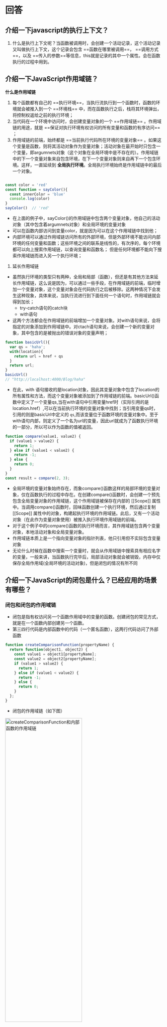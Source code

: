 # 回答

## 介绍一下javascript的执行上下文？
1. 什么是执行上下文呢？当函数被调用时，会创建一个活动记录，这个活动记录又叫做执行上下文，这个记录会包含 ==函数在哪里被调用==， ==调用方式==，以及 ==传入的参数==等信息，this就是记录的其中一个属性。会在函数执行的过程中用到。



## 介绍一下JavaScript作用域链？

**什么是作用域链**

1. 每个函数都有自己的 ==执行环境==，当执行流执行到一个函数时，函数的环境就会被推入到一个 ==环境栈== 中，而在函数执行之后，栈将其环境弹出，将控制权返给之前的执行环境；
2. 当代码在一个环境中访问时，会创建变量对象的一个 ==作用域链== 。作用域链的用途，就是 ==保证对执行环境有权访问的所有变量和函数的有序访问== ；
3. 作用域链的前端，始终都是 ==当前执行代码所在环境的变量对象== 。如果这个变量是函数，则将其活动对象作为变量对象；活动对象在最开始时只包含一个变量，即argumnets对象（这个对象在全局环境中是不存在的）。作用域链中的下一个变量对象来自包含环境，在下一个变量对象则来自再下一个包含环境。这样，一直延续到 **全局执行环境**。全局执行环境始终是作用域链中的最后一个对象。

```javascript

const color = 'red'
const function = sayColor(){
  const innerColor = 'blue'
  console.log(color)
}
sayColor()  // 'red'

```
    
- 在上面的例子中，sayColor()的作用域链中包含两个变量对象，他自己的活动对象（其中包含着argumnets对象）和全局环境的变量对象
- 可以在函数内部访问到变量color，就是因为可以在这个作用域链中找到他；
- 内部环境可以通过作用域链访问所有的外部环境，但是外部环境不能访问内部环境的任何变量和函数；这些环境之间的联系是线性的，有次序的，每个环境都可以向上搜索作用域链，以查询变量和函数名； 但是任何环境都不能向下搜索作用域链而进入另一个执行环境；




1. 延长作用域链
- 虽然执行环境的类型只有两种，全局和局部（函数），但还是有其他方法来延长作用域链，这么说是因为，可以通过一些手段，在作用域链的前端，临时增加一个变量对象，这个变量对象会在代码执行之后被移除。这两种情况下会发生这种现象，具体来说，当执行流进行到下面任何一个语句时，作用域链就会得到加长；
  - try-catch语句的catch块
  - with语句
- 这两个方法都会在作用域链的前端增加一个变量对象。对with语句来说，会将指定的对象添加到作用域链中。对ctach语句来说，会创建一个新的变量对象，其中包含的是被抛出的错误对象的变量声明；

```javascript
function basicUrl(){
  var qs = 'haha';
  with(location){
    return url = href + qs
  }
  return url;
}
basicUrl()
// "http://localhost:4000/Blog/haha"
```


- 在此，with 语句接收的是location对象，因此其变量对象中包含了location的所有属性和方法，而这个变量对象被添加到了作用域链的前端。basicUrl()函数中定义了一个变量qs,当在with语句中引用变量href时（实际引用的是location.href）,可以在当前执行环境的变量对象中找到；当引用变量qs时，引用的则是basicUrl中定义的 `qs`,而该变量位于函数环境的变量对象中。至于with语句内部，则定义了一个名为url的变量，因此url就成为了函数执行环境的一部分，所以可以作为函数的值被返回。

```javascript
function compare(value1, value2) {
  if (value1 > value2) {
    return 1;
  } else if (value1 < value2) {
    return -1;
  } else {
    return 0;
  }
}
const result = compare(2, 3);

```
- 全局环境的变量对象始终存在，而象compare()函数这样的局部环境的变量对象，仅在函数执行的过程中存在。在创建compare()函数时，会创建一个预先包含全局变量对象的作用域链，这个作用域链被保存在内部的 [[Scope]] 属性中。当调用compare()函数时，回味函数创建一个执行环境，然后通过复制 [[Scope]] 属性中的对象，构建起执行环境的作用域链。此后，又有一个活动对象（在此作为变量对象使用）被推入执行环境作用域链的前端。
- 对于这个例子中的compare()函数的执行环境而言，其作用域链包含两个变量对象，本地活动对象和全局变量对象。
- 作用域链本质上是一个指向变量对象的指针列表，他只引用但不实际包含变量对象
- 无论什么时候在函数中搜索一个变量时，就会从作用域链中搜索具有相应名字的变量，一般来讲，当函数执行完毕后，局部活动对象就会被销毁，内存中仅保存全局作用域(全局环境的活动对象)，但是闭包的情况有所不同




## 介绍一下JavaScript的闭包是什么？已经应用的场景有哪些？

### 闭包和闭包的作用域链

- 闭包是指有权访问另一个函数作用域中的变量的函数。创建闭包的常见方式，就是在一个函数内部创建另一个函数。
- 第三四行代码是内部函数中的代码（一个匿名函数），这两行代码访问了外部函数

```javascript
function createComparisonFunction(propertyName) {
  return function(object1, object2) {
    const value1 = object1[propertyName];
    const value2 = object2[propertyName];
    if (value1 > value2) {
      return 1;
    } else if (value1 < value2) {
      return -1;
    } else {
      return 0;
    }
  };
}
```
- 闭包的作用域链（如下图）

<img src="/Blog/images/闭包作用域链.png" title="createComparisonFunction和内部函数的作用域链" width="70%" height="50%">








### 闭包应用场景


1. setTimeout()  

```javascript

function wait(message) {
  setTimeout( function timer() {
      console.log( message );
    }, 1000);
}

wait( "Hello,hello!" );

```

> 1.timer 还持有变量message的引用 ，因此形成涵盖wait()函数作用域的闭包；
> 2.wait() 执行1s后，他的内部作用域并不会消失，timer函数依然保有wait()作用域的闭包



